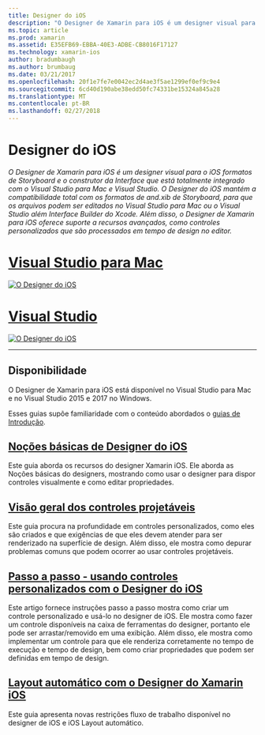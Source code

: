 ```yaml
---
title: Designer do iOS
description: "O Designer de Xamarin para iOS é um designer visual para o iOS formatos de Storyboard e o construtor da Interface que está totalmente integrado com o Visual Studio para Mac e Visual Studio. O Designer do iOS mantém a compatibilidade total com os formatos de and.xib de Storyboard, para que os arquivos podem ser editados no Visual Studio para Mac ou o Visual Studio além Interface Builder do Xcode. Além disso, o Designer de Xamarin para iOS oferece suporte a recursos avançados, como controles personalizados que são processados em tempo de design no editor."
ms.topic: article
ms.prod: xamarin
ms.assetid: E35EFB69-EBBA-40E3-ADBE-CB8016F17127
ms.technology: xamarin-ios
author: bradumbaugh
ms.author: brumbaug
ms.date: 03/21/2017
ms.openlocfilehash: 20f1e7fe7e0042ec2d4ae3f5ae1299ef0ef9c9e4
ms.sourcegitcommit: 6cd40d190abe38edd50fc74331be15324a845a28
ms.translationtype: MT
ms.contentlocale: pt-BR
ms.lasthandoff: 02/27/2018
---
```

# <a name="ios-designer"></a>Designer do iOS

_O Designer de Xamarin para iOS é um designer visual para o iOS formatos de Storyboard e o construtor da Interface que está totalmente integrado com o Visual Studio para Mac e Visual Studio. O Designer do iOS mantém a compatibilidade total com os formatos de and.xib de Storyboard, para que os arquivos podem ser editados no Visual Studio para Mac ou o Visual Studio além Interface Builder do Xcode. Além disso, o Designer de Xamarin para iOS oferece suporte a recursos avançados, como controles personalizados que são processados em tempo de design no editor._

# <a name="visual-studio-for-mactabvsmac"></a>[Visual Studio para Mac](#tab/vsmac)


[![](images/designer-new1.png "O Designer do iOS")](images/designer-new1.png)


# <a name="visual-studiotabvswin"></a>[Visual Studio](#tab/vswin)


[![](images/designer-vs.png "O Designer do iOS")](images/designer-vs.png)


-----

## <a name="availability"></a>Disponibilidade

O Designer de Xamarin para iOS está disponível no Visual Studio para Mac e no Visual Studio 2015 e 2017 no Windows.

Esses guias supõe familiaridade com o conteúdo abordados o [guias de Introdução](~/ios/get-started/index.md).


## <a name="ios-designer-basicsintroductionmd"></a>[Noções básicas de Designer do iOS](introduction.md)

Este guia aborda os recursos do designer Xamarin iOS. Ele aborda as Noções básicas do designers, mostrando como usar o designer para dispor controles visualmente e como editar propriedades.

##  <a name="designable-controls-overviewios-designable-controls-overviewmd"></a>[Visão geral dos controles projetáveis](ios-designable-controls-overview.md)

Este guia procura na profundidade em controles personalizados, como eles são criados e que exigências de que eles devem atender para ser renderizado na superfície de design. Além disso, ele mostra como depurar problemas comuns que podem ocorrer ao usar controles projetáveis.

##  <a name="walkthrough---using-custom-controls-with-ios-designerios-designable-controls-walkthroughmd"></a>[Passo a passo - usando controles personalizados com o Designer do iOS](ios-designable-controls-walkthrough.md)

Este artigo fornece instruções passo a passo mostra como criar um controle personalizado e usá-lo no designer de iOS. Ele mostra como fazer um controle disponíveis na caixa de ferramentas do designer, portanto ele pode ser arrastar/removido em uma exibição. Além disso, ele mostra como implementar um controle para que ele renderiza corretamente no tempo de execução e tempo de design, bem como criar propriedades que podem ser definidas em tempo de design.

##  <a name="auto-layout-with-the-xamarin-ios-designerdesigner-auto-layoutmd"></a>[Layout automático com o Designer do Xamarin iOS](designer-auto-layout.md)

Este guia apresenta novas restrições fluxo de trabalho disponível no designer de iOS e iOS Layout automático.
